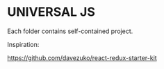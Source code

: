 # UNIVERSAL JS

Each folder contains self-contained project.

Inspiration:

https://github.com/davezuko/react-redux-starter-kit